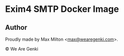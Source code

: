 # Exim4 SMTP Docker Image

## Author

Proudly made by Max Milton &lt;<max@wearegenki.com>&gt;.

&copy; We Are Genki
